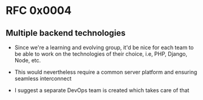 # RFC 0x0004
## Multiple backend technologies

- Since we're a learning and evolving group, it'd be nice for each team to be able to work on the technologies of their choice, i.e, PHP, Django, Node, etc.

- This would nevertheless require a common server platform and ensuring seamless interconnect

- I suggest a separate DevOps team is created which takes care of that